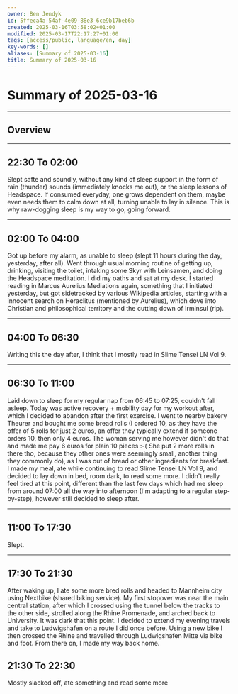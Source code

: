 ```yaml
---
owner: Ben Jendyk
id: 5ffeca4a-54af-4e09-88e3-6ce9b17beb6b
created: 2025-03-16T03:58:02+01:00
modified: 2025-03-17T22:17:27+01:00
tags: [access/public, language/en, day]
key-words: []
aliases: [Summary of 2025-03-16]
title: Summary of 2025-03-16
---
```


# Summary of 2025-03-16

---

## Overview

---

## 22:30 To 02:00

Slept safte and soundly, without any kind of sleep support in the form of rain (thunder) sounds (immediately knocks me out), or the sleep lessons of Headspace. If consumed everyday, one grows dependent on them, maybe even needs them to calm down at all, turning unable to lay in silence. This is why raw-dogging sleep is my way to go, going forward.

---

## 02:00 To 04:00

Got up before my alarm, as unable to sleep (slept 11 hours during the day, yesterday, after all). Went through usual morning routine of getting up, drinking, visiting the toilet, intaking some Skyr with Leinsamen, and doing the Headspace meditation. I did my oaths and sat at my desk. I started reading in Marcus Aurelius Mediations again, something that I initiated yesterday, but got sidetracked by various Wikipedia articles, starting with a innocent search on Heraclitus (mentioned by Aurelius), which dove into Christian and philosophical territory and the cutting down of Irminsul (rip).

---

## 04:00 To 06:30

Writing this the day after, I think that I mostly read in Slime Tensei LN Vol 9.

---

## 06:30 To 11:00

Laid down to sleep for my regular nap from 06:45 to 07:25, couldn't fall asleep. Today was active recovery + mobility day for my workout after, which I decided to abandon after the first exercise. I went to nearby bakery Theurer and bought me some bread rolls (I ordered 10, as they have the offer of 5 rolls for just 2 euros, an offer they typically extend if someone orders 10, then only 4 euros. The woman serving me however didn't do that and made me pay 6 euros for plain 10 pieces :-( She put 2 more rolls in there tho, because they other ones were seemingly small, another thing they commonly do), as I was out of bread or other ingredients for breakfast. I made my meal, ate while continuing to read Slime Tensei LN Vol 9, and decided to lay down in bed, room dark, to read some more. I didn't really feel tired at this point, different than the last few days which had me sleep from around 07:00 all the way into afternoon (I'm adapting to a regular step-by-step), however still decided to sleep after.

---

## 11:00 To 17:30

Slept.

---

## 17:30 To 21:30

After waking up, I ate some more bred rolls and headed to Mannheim city using Nextbike (shared biking service). My first stopover was near the main central station, after which I crossed using the tunnel below the tracks to the other side, strolled along the Rhine Promenade, and arched back to University. It was dark that this point. I decided to extend my evening travels and take to Ludwigshafen on a route I did once before. Using a new bike I then crossed the Rhine and travelled through Ludwigshafen Mitte via bike and foot. From there on, I made my way back home.

## 21:30 To 22:30

Mostly slacked off, ate something and read some more
